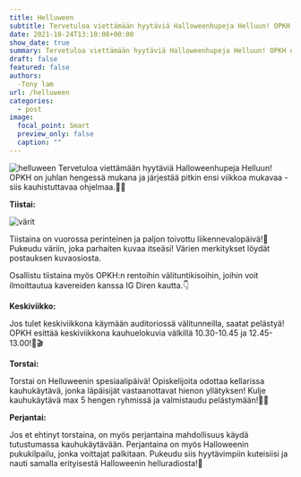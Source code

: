 ```yaml
---
title: Helluween
subtitle: Tervetuloa viettämään hyytäviä Halloweenhupeja Helluun! OPKH on juhlan hengessä mukana ja järjestää pitkin ensi viikkoa mukavaa - siis kauhistuttavaa ohjelmaa.🎃👻
date: 2021-10-24T13:10:08+00:00
show_date: true
summary: Tervetuloa viettämään hyytäviä Halloweenhupeja Helluun! OPKH on juhlan hengessä mukana ja järjestää pitkin ensi viikkoa mukavaa - siis kauhistuttavaa ohjelmaa.🎃👻
draft: false
featured: false
authors:
  -Tony lam
url: /helluween
categories:
  - post
image:
  focal_point: Smart
  preview_only: false
  caption: ""
---
```

![helluween](ohjelma.jpeg)
Tervetuloa viettämään hyytäviä Halloweenhupeja Helluun! OPKH on juhlan hengessä mukana ja järjestää pitkin ensi viikkoa mukavaa - siis kauhistuttavaa ohjelmaa.🎃👻

**Tiistai:**

![värit](vari.jpeg)

Tiistaina on vuorossa perinteinen ja paljon toivottu liikennevalopäivä!🚦Pukeudu väriin, joka parhaiten kuvaa itseäsi! Värien merkitykset löydät postauksen kuvaosiosta.

Osallistu tiistaina myös OPKH:n rentoihin välituntikisoihin, joihin voit ilmoittautua kavereiden kanssa IG Diren kautta.👇

**Keskiviikko:**

Jos tulet keskiviikkona käymään auditoriossä välitunneilla, saatat pelästyä! OPKH esittää keskiviikkona kauhuelokuvia välkillä 10.30-10.45 ja 12.45-13.00!🍿🎬

**Torstai:**

Torstai on Helluweenin spesiaalipäivä! Opiskelijoita odottaa kellarissa kauhukäytävä, jonka läpäisijät vastaanottavat hienon yllätyksen! Kulje kauhukäytävä max 5 hengen ryhmissä ja valmistaudu pelästymään!🧟‍♂️

**Perjantai:**

Jos et ehtinyt torstaina, on myös perjantaina mahdollisuus käydä tutustumassa kauhukäytävään. Perjantaina on myös Halloweenin pukukilpailu, jonka voittajat palkitaan. Pukeudu siis hyytävimpiin kuteisiisi ja nauti samalla erityisestä Halloweenin helluradiosta!🎼

